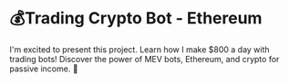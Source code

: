 # 💰Trading Crypto Bot  -  Ethereum
I'm excited to present this project.  Learn how I make $800 a day with trading bots! Discover the power of MEV bots, Ethereum, and crypto for passive income. 💸
